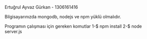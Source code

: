 Ertuğrul Ayvaz Gürkan - 1306161416

Bilgisayarınızda mongodb, nodejs ve npm yüklü olmalıdır.

Programın çalışması için gereken komutlar
1-$ npm install
2-$ node server.js